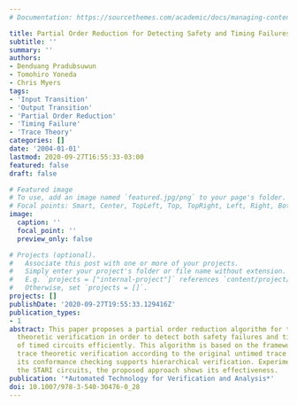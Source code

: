 ```yaml
---
# Documentation: https://sourcethemes.com/academic/docs/managing-content/

title: Partial Order Reduction for Detecting Safety and Timing Failures of Timed Circuits
subtitle: ''
summary: ''
authors:
- Denduang Pradubsuwun
- Tomohiro Yoneda
- Chris Myers
tags:
- 'Input Transition'
- 'Output Transition'
- 'Partial Order Reduction'
- 'Timing Failure'
- 'Trace Theory'
categories: []
date: '2004-01-01'
lastmod: 2020-09-27T16:55:33-03:00
featured: false
draft: false

# Featured image
# To use, add an image named `featured.jpg/png` to your page's folder.
# Focal points: Smart, Center, TopLeft, Top, TopRight, Left, Right, BottomLeft, Bottom, BottomRight.
image:
  caption: ''
  focal_point: ''
  preview_only: false

# Projects (optional).
#   Associate this post with one or more of your projects.
#   Simply enter your project's folder or file name without extension.
#   E.g. `projects = ["internal-project"]` references `content/project/deep-learning/index.md`.
#   Otherwise, set `projects = []`.
projects: []
publishDate: '2020-09-27T19:55:33.129416Z'
publication_types:
- 1
abstract: This paper proposes a partial order reduction algorithm for timed trace
  theoretic verification in order to detect both safety failures and timing failures
  of timed circuits efficiently. This algorithm is based on the framework of timed
  trace theoretic verification according to the original untimed trace theory. Consequently,
  its conformance checking supports hierarchical verification. Experimenting with
  the STARI circuits, the proposed approach shows its effectiveness.
publication: '*Automated Technology for Verification and Analysis*'
doi: 10.1007/978-3-540-30476-0_28
---
```

